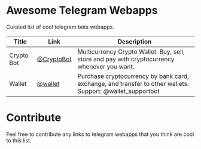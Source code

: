 # Awesome Telegram Webapps

Curated list of cool telegram bots webapps.

| Title      | Link                                 | Description                                                                                                |
| ---------- | ------------------------------------ | ---------------------------------------------------------------------------------------------------------- |
| Crypto Bot | [@CryptoBot](https://t.me/CryptoBot) | Multicurrency Crypto Wallet. Buy, sell, store and pay with cryptocurrency whenever you want.               |
| Wallet     | [@wallet](https://t.me/wallet)       | Purchase cryptocurrency by bank card, exchange, and transfer to other wallets. Support: @wallet_supportbot |

# Contribute

Feel free to contribute any links to telegram webapps that you think are cool to this list.

